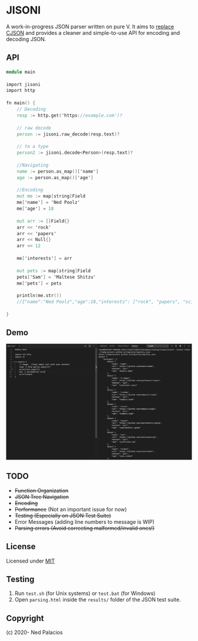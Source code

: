 # JISONI
A work-in-progress JSON parser written on pure V. It aims to [replace CJSON](https://github.com/vlang/v/issues/309) and provides a cleaner and simple-to-use API for encoding and decoding JSON.

## API
```v
module main

import jisoni
import http

fn main() {
    // Decoding
    resp := http.get('https://example.com')?

    // raw decode
    person := jisoni.raw_decode(resp.text)?

    // to a type
    person2 := jisoni.decode<Person>(resp.text)?

    //Navigating
    name := person.as_map()['name']
    age := person.as_map()['age']

    //Encoding
    mut me := map[string]Field
    me['name'] = 'Ned Poolz'
    me['age'] = 18

    mut arr := []Field{}
    arr << 'rock'
    arr << 'papers'
    arr << Null{}
    arr << 12

    me['interests'] = arr

    mut pets := map[string]Field
    pets['Sam'] = 'Maltese Shitzu' 
    me['pets'] = pets

    println(me.str())
    //{"name":"Ned Poolz","age":18,"interests": ["rock", "papers", "scissors"],"pets":{"Sam":"Maltese"}}

}
```

## Demo
![demo](demo.png)

## TODO
- ~~Function Organization~~
- ~~JSON Tree Navigation~~
- ~~Encoding~~
- ~~Performance~~ (Not an important issue for now) 
- ~~Testing (Especially on JSON Test Suite)~~
- Error Messages (adding line numbers to message is WIP)
- ~~Parsing errors (Avoid correcting malformed/invalid ones!)~~

## License
Licensed under [MIT](LICENSE)

## Testing
1. Run `test.sh` (for Unix systems) or `test.bat` (for Windows)
2. Open `parsing.html` inside the `results/` folder of the JSON test suite. 

## Copyright
(c) 2020- Ned Palacios